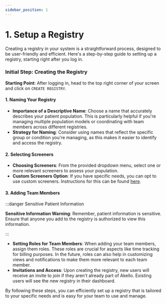 ```yaml
---
sidebar_position: 1
---
```


# 1. Setup a Registry

Creating a registry in your system is a straightforward process, designed to be user-friendly and efficient. Here's a step-by-step guide to setting up a registry, starting right after you log in.

### Initial Step: Creating the Registry
**Starting Point**: After logging in, head to the top right corner of your screen and click on `CREATE REGISTRY`.

#### 1. Naming Your Registry
- **Importance of a Descriptive Name**: Choose a name that accurately describes your patient population. This is particularly helpful if you're managing multiple population models or coordinating with team members across different registries.
- **Strategy for Naming**: Consider using names that reflect the specific group or condition you're managing, as this makes it easier to identify and access the registry.

#### 2. Selecting Screeners
- **Choosing Screeners**: From the provided dropdown menu, select one or more relevant screeners to assess your population.
- **Custom Screeners Option**: If you have specific needs, you can opt to use custom screeners. Instructions for this can be found [here](/).

#### 3. Adding Team Members

:::danger Sensitive Patient Information 

**Sensitive Information Warning**: Remember, patient information is sensitive. Ensure that anyone you add to the registry is authorized to view this information.

:::

- **Setting Roles for Team Members**: When adding your team members, assign them roles. These roles are crucial for aspects like time tracking for billing purposes. In the future, roles can also help in customizing views and notifications to make them more relevant to each team member.
- **Invitations and Access**: Upon creating the registry, new users will receive an invite to join if they aren't already part of Akello. Existing users will see the new registry in their dashboard.

By following these steps, you can efficiently set up a registry that is tailored to your specific needs and is easy for your team to use and manage.
